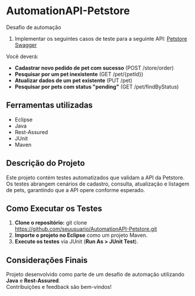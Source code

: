# AutomationAPI-Petstore

Desafio de automação  
1. Implementar os seguintes casos de teste para a seguinte API: [Petstore Swagger](https://petstore.swagger.io/)

Você deverá:
- **Cadastrar novo pedido de pet com sucesso** (POST /store/order)
- **Pesquisar por um pet inexistente** (GET /pet/{petId})
- **Atualizar dados de um pet existente** (PUT /pet)
- **Pesquisar por pets com status "pending"** (GET /pet/findByStatus)

## Ferramentas utilizadas
- Eclipse
- Java
- Rest-Assured
- JUnit
- Maven

## Descrição do Projeto
Este projeto contém testes automatizados que validam a API da Petstore. Os testes abrangem cenários de cadastro, consulta, atualização e listagem de pets, garantindo que a API opere conforme esperado.

## Como Executar os Testes
1. **Clone o repositório:**
git clone https://github.com/seuusuario/AutomationAPI-Petstore.git
2. **Importe o projeto no Eclipse** como um projeto Maven.
3. **Execute os testes** via JUnit (**Run As > JUnit Test**).

## Considerações Finais
Projeto desenvolvido como parte de um desafio de automação utilizando **Java** e **Rest-Assured**.  
Contribuições e feedback são bem-vindos!
